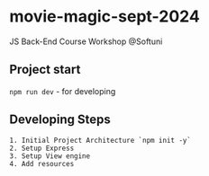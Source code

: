 # movie-magic-sept-2024
JS Back-End Course Workshop @Softuni

## Project start
`npm run dev` - for developing

## Developing Steps
    1. Initial Project Architecture `npm init -y`
    2. Setup Express
    3. Setup View engine
    4. Add resources 